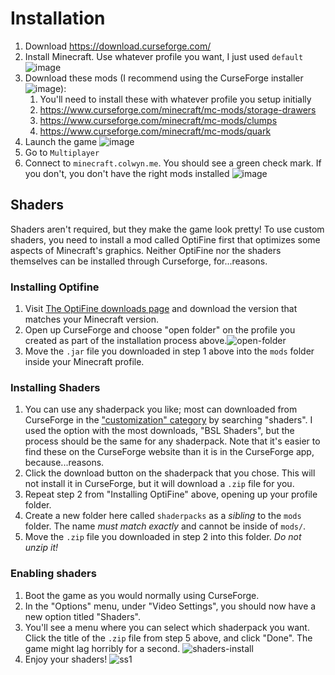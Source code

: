 # Installation
1. Download <https://download.curseforge.com/>
2. Install Minecraft. Use whatever profile you want, I just used `default`
![image](https://user-images.githubusercontent.com/1448727/172022470-6ee36925-9588-4897-9a36-23351c02aeb2.png)
3. Download these mods (I recommend using the CurseForge installer ![image](https://user-images.githubusercontent.com/1448727/172022492-83054098-09b1-4466-b89c-721208e68341.png)):
   1. You'll need to install these with whatever profile you setup initially
   2. <https://www.curseforge.com/minecraft/mc-mods/storage-drawers>
   3. <https://www.curseforge.com/minecraft/mc-mods/clumps>
   4. <https://www.curseforge.com/minecraft/mc-mods/quark>
4. Launch the game
![image](https://user-images.githubusercontent.com/1448727/172022538-853d3df9-bbe4-401d-abaa-466a2806c0e0.png)
5. Go to `Multiplayer`
6. Connect to `minecraft.colwyn.me`. You should see a green check mark. If you don't, you don't have the right mods installed
![image](https://user-images.githubusercontent.com/1448727/172022580-407c3eb9-36db-405d-8100-356adf74490f.png)
## Shaders
Shaders aren't required, but they make the game look pretty! To use custom shaders, you need to install a mod called OptiFine first that optimizes some aspects of Minecraft's graphics. Neither OptiFine nor the shaders themselves can be installed through Curseforge, for...reasons.
### Installing Optifine
1. Visit [The OptiFine downloads page](https://optifine.net/downloads) and download the version that matches your Minecraft version.
2. Open up CurseForge and choose "open folder" on the profile you created as part of the installation process above.![open-folder](https://user-images.githubusercontent.com/4924494/172025789-08eeb5e4-d668-432c-8fa0-0bc4ec3e4f16.png)
3. Move the `.jar` file you downloaded in step 1 above into the `mods` folder inside your Minecraft profile.
### Installing Shaders
1. You can use any shaderpack you like; most can downloaded from CurseForge in the ["customization" category](https://www.curseforge.com/minecraft/customization) by searching "shaders". I used the option with the most downloads, "BSL Shaders", but the process should be the same for any shaderpack. Note that it's easier to find these on the CurseForge website than it is in the CurseForge app, because...reasons.
2. Click the download button on the shaderpack that you chose. This will not install it in CurseForge, but it will download a `.zip` file for you.
3. Repeat step 2 from "Installing OptiFine" above, opening up your profile folder.
4. Create a new folder here called `shaderpacks` as a _sibling_ to the `mods` folder. The name *must match exactly* and cannot be inside of `mods/`.
5. Move the `.zip` file you downloaded in step 2 into this folder. *Do not unzip it!*
### Enabling shaders
1. Boot the game as you would normally using CurseForge.
2. In the "Options" menu, under "Video Settings", you should now have a new option titled "Shaders".
3. You'll see a menu where you can select which shaderpack you want. Click the title of the `.zip` file from step 5 above, and click "Done". The game might lag horribly for a second.
![shaders-install](https://user-images.githubusercontent.com/4924494/172025999-1f54a59b-1ab0-46e1-ae4f-ce0d78305309.png)
4. Enjoy your shaders!
![ss1](https://user-images.githubusercontent.com/4924494/172026063-8104bacc-317c-4bf0-965d-5ee8dedc1c98.jpg)
